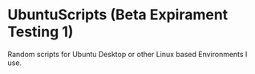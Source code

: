 # UbuntuScripts (Beta Expirament Testing 1)
Random scripts for Ubuntu Desktop or other Linux based Environments I use.
